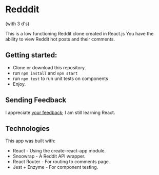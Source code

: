 # Redddit
(with 3 d's)

This is a low functioning Reddit clone created in React.js
You have the ability to view Reddit hot posts and their comments.

## Getting started:

* Clone or download this repository.
* run `npm install` and `npm start`
* run `npm test` to run unit tests on components
* Enjoy.

## Sending Feedback

I appreciate [your feedback](https://github.com/mlbaquerizo/redddit_mlbaquerizo/issues); I am still learning React.

## Technologies

This app was built with:

* React - Using the create-react-app module.
* Snoowrap - A Reddit API wrapper.
* React Router - For routing to comments page.
* Jest + Enzyme - For component testing.